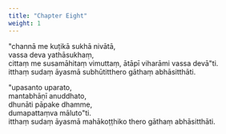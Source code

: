 ```yaml
---
title: "Chapter Eight"
weight: 1
--- 
```

 "channā me kuṭikā sukhā nivātā,  
 vassa deva yathāsukhaṃ,  
 cittaṃ me susamāhitaṃ vimuttaṃ, 
 ātāpī viharāmi vassa devā"ti.  
 itthaṃ sudaṃ āyasmā subhūtitthero gāthaṃ abhāsitthāti.
  
 
 "upasanto uparato,  
 mantabhāṇī anuddhato,  
 dhunāti pāpake dhamme,  
 dumapattaṃva māluto"ti.  
 itthaṃ sudaṃ āyasmā mahākoṭṭhiko thero gāthaṃ abhāsitthāti.
 